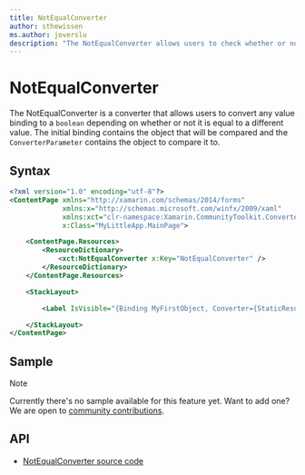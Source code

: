 ```yaml
---
title: NotEqualConverter
author: sthewissen
ms.author: joverslu
description: "The NotEqualConverter allows users to check whether or not a binding value does not equal another value."
---
```


# NotEqualConverter
The NotEqualConverter is a converter that allows users to convert any value binding to a `boolean` depending on whether or not it is equal to a different value. The initial binding contains the object that will be compared and the `ConverterParameter` contains the object to compare it to.

## Syntax

```xml
<?xml version="1.0" encoding="utf-8"?>
<ContentPage xmlns="http://xamarin.com/schemas/2014/forms"
             xmlns:x="http://schemas.microsoft.com/winfx/2009/xaml"
             xmlns:xct="clr-namespace:Xamarin.CommunityToolkit.Converters;assembly=Xamarin.CommunityToolkit"
             x:Class="MyLittleApp.MainPage">

    <ContentPage.Resources>
        <ResourceDictionary>
            <xct:NotEqualConverter x:Key="NotEqualConverter" />
        </ResourceDictionary>
    </ContentPage.Resources>

    <StackLayout>

        <Label IsVisible="{Binding MyFirstObject, Converter={StaticResource NotEqualConverter}, ConverterParameter=100}" />

    </StackLayout>
</ContentPage>
```

## Sample

> [!NOTE]
>  Currently there's no sample available for this feature yet. Want to add one? We are open to [community contributions](https://github.com/xamarin/XamarinCommunityToolkit).

<!-- [NotEqualConverter sample page Source](https://github.com/xamarin/XamarinCommunityToolkit)

You can see this in action in the [Xamarin Community Toolkit Sample App](https://github.com/xamarin/XamarinCommunityToolkit). -->

## API

* [NotEqualConverter source code](https://github.com/xamarin/XamarinCommunityToolkit/blob/main/XamarinCommunityToolkit/Converters/NotEqualConverter.shared.cs)
